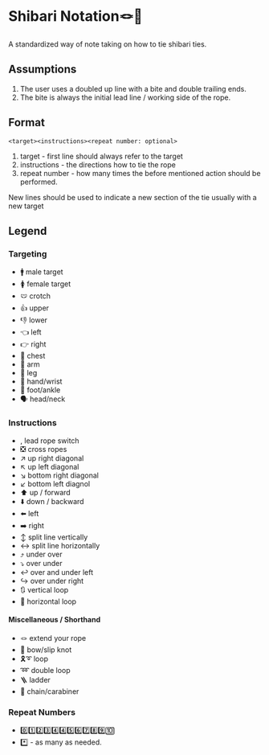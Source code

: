 # Shibari Notation🪢📝

A standardized way of note taking on how to tie shibari ties.

## Assumptions

1. The user uses a doubled up line with a bite and double trailing ends.
2. The bite is always the initial lead line / working side of the rope.

## Format

```<target><instructions><repeat number: optional>```

1. target - first line should always refer to the target
2. instructions - the directions how to tie the rope
3. repeat number - how many times the before mentioned action should be performed.

New lines should be used to indicate a new section of the tie usually with a new target

## Legend

### Targeting

- 🚹 male target
- 🚺 female target
- 🩲 crotch
- 👍 upper
- 👎 lower
- 👈 left
- 👉 right
- 🩻 chest
- 💪 arm
- 🦵 leg
- 🫳 hand/wrist
- 🦶 foot/ankle
- 🗣️ head/neck

### Instructions 

- ,  lead rope switch
- ❎ cross ropes 
- ↗️ up right diagonal
- ↖️ up left diagonal
- ↘️ bottom right diagonal
- ↙️ bottom left diagnol
- ⬆️ up / forward
- ⬇️ down / backward
- ⬅️ left
- ➡️ right
- ↕️ split line vertically
- ↔️ split line horizontally
- ⤴️ under over
- ⤵️ over under
- ↩️ over and under left
- ↪️ over under right
- 🔃 vertical loop
- 🔄 horizontal loop

#### Miscellaneous / Shorthand

- 🪢 extend your rope
- 🎀 bow/slip knot
- 🎗️➰ loop
- ➿ double loop
- 🪜 ladder
- 🔗 chain/carabiner

### Repeat Numbers
- 0️⃣1️⃣2️⃣3️⃣4️⃣4️⃣5️⃣6️⃣7️⃣8️⃣9️⃣🔟
- *️⃣ - as many as needed.

